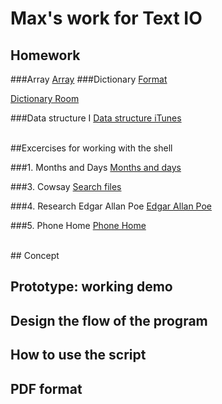 # Max's work for Text IO 

## Homework
###Array
[Array](textIO/array.pv)
###Dictionary
[Format](testIO/format.py)

[Dictionary Room](textIO/my_room_data.py)

###Data structure I
[Data structure iTunes](textIO/itunes_library.py)

<br>
##Excercises for working with the shell

###1. Months and Days
[Months and days](textIO/months_and_days.rtf) 

###3. Cowsay
[Search files](textIO/cowsay.rtf)

###4. Research Edgar Allan Poe
[Edgar Allan Poe](textIO/download_poe.rtf)

###5. Phone Home
[Phone Home](textIO/phone_home)

<br>
## Concept

## Prototype: working demo

## Design the flow of the program

## How to use the script

## PDF format 
			
